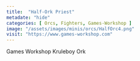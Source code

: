 ```yaml
---
title:  "Half-Ork Priest"
metadate: "hide"
categories: [ Orcs, Fighters, Games-Workshop ]
image: "/assets/images/minis/orcs/HalfOrc4.png"
visit: "https://www.games-workshop.com"
---
```

Games Workshop Kruleboy Ork